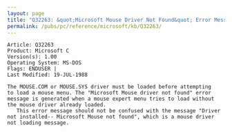 ```yaml
---
layout: page
title: "Q32263: &quot;Microsoft Mouse Driver Not Found&quot; Error Message"
permalink: /pubs/pc/reference/microsoft/kb/Q32263/
---
```


	Article: Q32263
	Product: Microsoft C
	Version(s): 1.00
	Operating System: MS-DOS
	Flags: ENDUSER |
	Last Modified: 19-JUL-1988
	
	The MOUSE.COM or MOUSE.SYS driver must be loaded before attempting
	to load a mouse menu. The "Microsoft Mouse driver not found" error
	message is generated when a mouse expert menu tries to load without
	the mouse driver already loaded.
	   This error message should not be confused with the message "Driver
	not installed-- Microsoft Mouse not found", which is a mouse driver
	not loading message.
